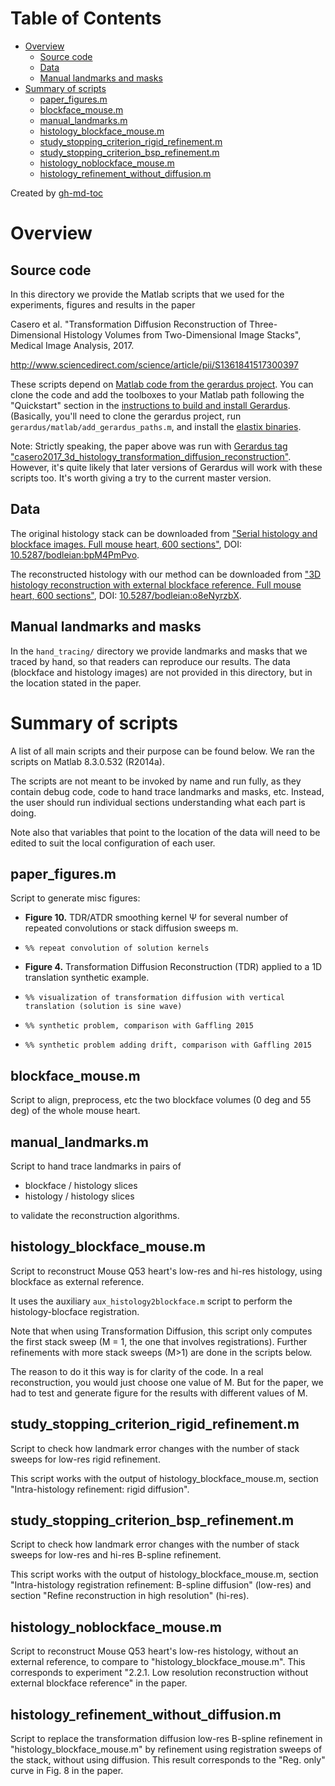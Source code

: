# Table of Contents

   * [Overview](#overview)
      * [Source code](#source-code)
      * [Data](#data)
      * [Manual landmarks and masks](#manual-landmarks-and-masks)
   * [Summary of scripts](#summary-of-scripts)
      * [paper_figures.m](#paper_figuresm)
      * [blockface_mouse.m](#blockface_mousem)
      * [manual_landmarks.m](#manual_landmarksm)
      * [histology_blockface_mouse.m](#histology_blockface_mousem)
      * [study_stopping_criterion_rigid_refinement.m](#study_stopping_criterion_rigid_refinementm)
      * [study_stopping_criterion_bsp_refinement.m](#study_stopping_criterion_bsp_refinementm)
      * [histology_noblockface_mouse.m](#histology_noblockface_mousem)
      * [histology_refinement_without_diffusion.m](#histology_refinement_without_diffusionm)

Created by [gh-md-toc](https://github.com/ekalinin/github-markdown-toc)

# Overview

## Source code

In this directory we provide the Matlab scripts that we used for the experiments, figures and results in
the paper

Casero et al. "Transformation Diffusion Reconstruction of
Three-Dimensional Histology Volumes from Two-Dimensional Image
Stacks", Medical Image Analysis, 2017.

http://www.sciencedirect.com/science/article/pii/S1361841517300397

These scripts depend on [Matlab code from the gerardus project](https://github.com/vigente/gerardus).
You can clone the code and add the toolboxes to your Matlab path following the "Quickstart" section in the [instructions to build and install Gerardus](https://github.com/rcasero/gerardus/wiki/Build-instructions). (Basically, you'll need to clone the gerardus project, run `gerardus/matlab/add_gerardus_paths.m`, and install the [elastix binaries](http://elastix.isi.uu.nl/).

Note: Strictly speaking, the paper above was run with [Gerardus tag "casero2017_3d_histology_transformation_diffusion_reconstruction"](https://github.com/vigente/gerardus/releases/tag/casero2017_3d_histology_transformation_diffusion_reconstruction). 
However, it's quite likely that later versions of Gerardus will work with these scripts too. It's worth giving a try to the current master version.

## Data

The original histology stack can be downloaded from ["Serial histology and blockface images. Full mouse heart, 600 sections"](https://ora.ox.ac.uk/objects/uuid:75f09b9e-e7d5-4b48-9519-619177cea1ef), DOI: [10.5287/bodleian:bpM4PmPvo](https://doi.org/10.5287/bodleian:bpM4PmPvo).

The reconstructed histology with our method can be downloaded from ["3D histology reconstruction with external blockface reference. Full mouse heart, 600 sections"](https://ora.ox.ac.uk/objects/uuid:716fe2ef-f965-40ff-8da4-8a5ad48f4aea), DOI: [10.5287/bodleian:o8eNyrzbX](https://doi.org/10.5287/bodleian:o8eNyrzbX).

## Manual landmarks and masks

In the `hand_tracing/` directory we provide landmarks and masks
that we traced by hand, so that readers can reproduce our results. The
data (blockface and histology images) are not provided in this
directory, but in the location stated in the paper.

# Summary of scripts

A list of all main scripts and their purpose can be found below. We
ran the scripts on Matlab 8.3.0.532 (R2014a).

The scripts are not meant to be invoked by name and run fully, as they
contain debug code, code to hand trace landmarks and masks,
etc. Instead, the user should run individual sections understanding
what each part is doing.

Note also that variables that point to the location of the data will
need to be edited to suit the local configuration of each user.

## paper_figures.m

Script to generate misc figures:

* **Figure 10.** TDR/ATDR smoothing kernel Ψ for several number of repeated 
convolutions or stack diffusion sweeps m.
 * `%% repeat convolution of solution kernels`

* **Figure 4.** Transformation Diffusion Reconstruction (TDR) applied to a 1D 
translation synthetic example. 
 * `%% visualization of transformation diffusion with vertical translation (solution is sine wave)`
 * `%% synthetic problem, comparison with Gaffling 2015`
 * `%% synthetic problem adding drift, comparison with Gaffling 2015`

## blockface_mouse.m

Script to align, preprocess, etc the two blockface volumes (0 deg and 55 deg) of
the whole mouse heart.

## manual_landmarks.m

Script to hand trace landmarks in pairs of

* blockface / histology slices
* histology / histology slices

to validate the reconstruction algorithms.

## histology_blockface_mouse.m

Script to reconstruct Mouse Q53 heart's low-res and hi-res histology,
using blockface as external reference.

It uses the auxiliary `aux_histology2blockface.m` script to perform the 
histology-blocface registration.

Note that when using Transformation Diffusion, this script only computes the 
first stack sweep (M = 1, the one that involves registrations). Further 
refinements with more stack sweeps (M>1) are done in the scripts below. 

The reason to do it this way is for clarity of the code. In a real
reconstruction, you would just choose one value of M. But for the paper, we had
to test and generate figure for the results with different values of M.

## study_stopping_criterion_rigid_refinement.m

Script to check how landmark error changes with the number of stack
sweeps for low-res rigid refinement.

This script works with the output of histology_blockface_mouse.m, section
"Intra-histology refinement: rigid diffusion".

## study_stopping_criterion_bsp_refinement.m

Script to check how landmark error changes with the number of stack
sweeps for low-res and hi-res B-spline refinement.

This script works with the output of histology_blockface_mouse.m, section
"Intra-histology registration refinement: B-spline diffusion" (low-res)
and section "Refine reconstruction in high resolution" (hi-res).

## histology_noblockface_mouse.m

Script to reconstruct Mouse Q53 heart's low-res histology, without an
external reference, to compare to "histology_blockface_mouse.m". This
corresponds to experiment "2.2.1.	Low resolution reconstruction without
external blockface reference" in the paper.

## histology_refinement_without_diffusion.m

Script to replace the transformation diffusion low-res B-spline
refinement in "histology_blockface_mouse.m" by refinement using
registration sweeps of the stack, without using diffusion. This
result corresponds to the "Reg. only" curve in Fig. 8 in the paper.
